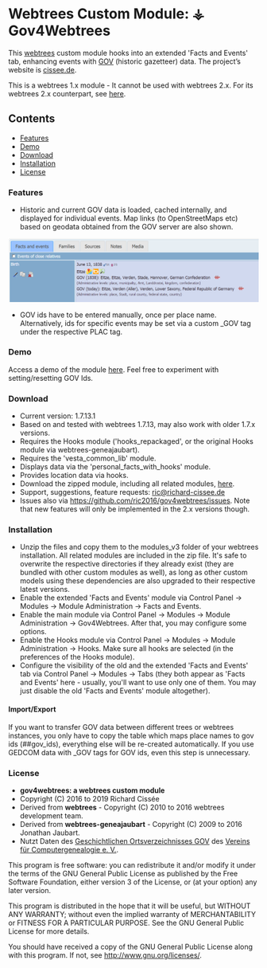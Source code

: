 
# Webtrees Custom Module: ⚶ Gov4Webtrees

This [webtrees](https://www.webtrees.net/) custom module hooks into an extended 'Facts and Events' tab, enhancing events with [GOV](http://gov.genealogy.net) (historic gazetteer) data.
The project’s website is [cissee.de](https://cissee.de).

This is a webtrees 1.x module - It cannot be used with webtrees 2.x. For its webtrees 2.x counterpart, see [here](https://github.com/vesta-webtrees-2-custom-modules/vesta_gov4webtrees).

## Contents

* [Features](#features)
* [Demo](#demo)
* [Download](#download)
* [Installation](#installation)
* [License](#license)

### Features<a name="features"/>

* Historic and current GOV data is loaded, cached internally, and displayed for individual events. Map links (to OpenStreetMaps etc) based on geodata obtained from the GOV server are also shown.

![GOV](GOV.png)
* GOV ids have to be entered manually, once per place name. Alternatively, ids for specific events may be set via a custom _GOV tag under the respective PLAC tag.

### Demo<a name="demo"/>

Access a demo of the module [here](https://cissee.de/gov4webtreesDemo). Feel free to experiment with setting/resetting GOV Ids.

### Download<a name="download"/>

* Current version: 1.7.13.1
* Based on and tested with webtrees 1.7.13, may also work with older 1.7.x versions.
* Requires the Hooks module ('hooks_repackaged', or the original Hooks module via webtrees-geneajaubart). 
* Requires the 'vesta_common_lib' module.
* Displays data via the 'personal_facts_with_hooks' module.
* Provides location data via hooks.
* Download the zipped module, including all related modules, [here](https://cissee.de/vesta.latest.zip).
* Support, suggestions, feature requests: <ric@richard-cissee.de>
* Issues also via <https://github.com/ric2016/gov4webtrees/issues>. Note that new features will only be implemented in the 2.x versions though.
 
### Installation<a name="installation"/>

* Unzip the files and copy them to the modules_v3 folder of your webtrees installation. All related modules are included in the zip file. It's safe to overwrite the respective directories if they already exist (they are bundled with other custom modules as well), as long as other custom models using these dependencies are also upgraded to their respective latest versions.
* Enable the extended 'Facts and Events' module via Control Panel -> Modules -> Module Administration -> Facts and Events.
* Enable the main module via Control Panel -> Modules -> Module Administration -> Gov4Webtrees. After that, you may configure some options.
* Enable the Hooks module via Control Panel -> Modules -> Module Administration -> Hooks. Make sure all hooks are selected (in the preferences of the Hooks module).				
* Configure the visibility of the old and the extended 'Facts and Events' tab via Control Panel -> Modules -> Tabs (they both appear as 'Facts and Events' here - usually, you'll want to use only one of them. You may just disable the old 'Facts and Events' module altogether).
				
#### Import/Export

If you want to transfer GOV data between different trees or webtrees instances, you only have to copy the table which maps place names to gov ids (##gov_ids), everything else will be re-created automatically.
If you use GEDCOM data with _GOV tags for GOV ids, even this step is unnecessary.


### License<a name="license"/>

* **gov4webtrees: a webtrees custom module**
* Copyright (C) 2016 to 2019 Richard Cissée
* Derived from **webtrees** - Copyright (C) 2010 to 2016  webtrees development team.
* Derived from **webtrees-geneajaubart** - Copyright (C) 2009 to 2016  Jonathan Jaubart.
* Nutzt Daten des [Geschichtlichen Ortsverzeichnisses GOV](http://gov.genealogy.net) des [Vereins für Computergenealogie e. V.](http://compgen.de).

This program is free software: you can redistribute it and/or modify
it under the terms of the GNU General Public License as published by
the Free Software Foundation, either version 3 of the License, or
(at your option) any later version.

This program is distributed in the hope that it will be useful,
but WITHOUT ANY WARRANTY; without even the implied warranty of
MERCHANTABILITY or FITNESS FOR A PARTICULAR PURPOSE. See the
GNU General Public License for more details.

You should have received a copy of the GNU General Public License
along with this program. If not, see <http://www.gnu.org/licenses/>.

